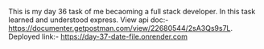 This is my day 36 task of me becaoming a full stack developer. In this task learned and understood express. 
View api doc:- https://documenter.getpostman.com/view/22680544/2sA3Qs9s7L. 
Deployed link:- https://day-37-date-file.onrender.com

